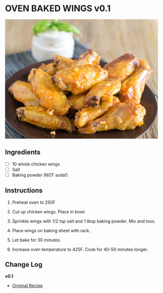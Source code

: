 # OVEN BAKED WINGS v0.1

![Recipe Photo](static/oven-baked-wings.jpg)

## Ingredients

- [ ] 10 whole chicken wings
- [ ] Salt
- [ ] Baking powder (NOT soda!)

## Instructions

1. Preheat oven to 250F

2. Cut up chicken wings. Place in bowl.

3. Sprinkle wings with 1/2 tsp salt and 1 tbsp baking powder. Mix and toss.

4. Place wings on baking sheet with rack. 

5. Let bake for 30 minutes.

6. Increase oven temperature to 425F. Cook for 40-50 minutes longer.

## Change Log

**v0.1**

- [Original Recipe](https://twosleevers.com/chicken-korma-recipe/)
